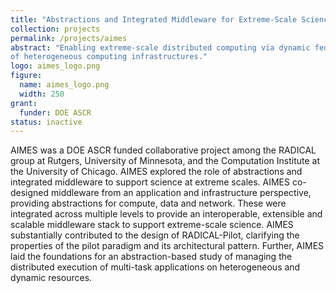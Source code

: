 ```yaml
---
title: "Abstractions and Integrated Middleware for Extreme-Scale Science (AIMES)"
collection: projects
permalink: /projects/aimes
abstract: "Enabling extreme-scale distributed computing via dynamic federation
of heterogeneous computing infrastructures." 
logo: aimes_logo.png
figure:
  name: aimes_logo.png
  width: 250
grant:
  funder: DOE ASCR
status: inactive
---
```


AIMES was a DOE ASCR funded collaborative project among the RADICAL group at Rutgers, University of Minnesota, and the Computation Institute at the University of Chicago. AIMES explored the role of abstractions and integrated middleware to support science at extreme scales. AIMES co-designed middleware from an application and infrastructure perspective, providing abstractions for compute, data and network. These were integrated across multiple levels to provide an interoperable, extensible and scalable middleware stack to support extreme-scale science. AIMES substantially contributed to the design of RADICAL-Pilot, clarifying the properties of the pilot paradigm and its architectural pattern. Further, AIMES laid the foundations for an abstraction-based study of managing the distributed execution of multi-task applications on heterogeneous and dynamic resources.

